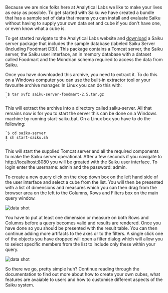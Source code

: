 Because we are nice folks here at Analytical Labs we like to make your lives as easy as possible. To get started with Saiku we have created a bundle that has a sample set of data that means you can install and evaluate Saiku without having to supply your own data set and cube if you don't have one, or even know what a cube is.

To get started navigate to the Analytical Labs website and [download](http://meteorite.bi/saiku/download) a Saiku server package that includes the sample database (labeled Saiku Server (Including Foodmart DB)). This package contains a Tomcat server, the Saiku server, the Saiku user interface, an in memory database with a dataset called Foodmart and the Mondrian schema required to access the data from Saiku.

Once you have downloaded this archive, you need to extract it. To do this on a Windows computer you can use the built-in extractor tool or your favourite archive manager. In Linux you can do this with:


```
`$ tar xvfz saiku-server-foodmart-2.5.tar.gz
`
```
This will extract the archive into a directory called saiku-server. All that remains now is for you to start the server this can be done on a Windows machine by running start-saiku.bat. On a Linux box you have to do the following:


```
`$ cd saiku-server
$ sh start-saiku.sh
`
```
This will start the supplied Tomcat server and all the required components to make the Saiku server operational. After a few seconds if you navigate to [http://localhost:8080](http://localhost:8080) you will be greated with the Saiku user interface. To login enter the username: admin and the password: admin.

To create a new query click on the drop down box on the left hand side of the user interface and select a cube from the list. You will then be presented with a list of dimensions and measures which you can then drag from the browser area on the left to the Columns, Rows and Filters box on the main query window.

![data shot](http://docs.analytical-labs.com/img/shot1.jpg)

You have to put at least one dimension or measure on both Rows and Columns before a query becomes valid and results are rendered. Once you have done so you should be presented with the result table. You can then continue adding more artifacts to the axes or to the filters. A single click one of the objects you have dropped will open a filter dialog which will allow you to select specific members from the list to include only these within your query.

![data shot](http://docs.analytical-labs.com/img/shot3.jpg)

So there we go, pretty simple huh? Continue reading through the documentation to find out more about how to create your own cubes, what features are avaiable to users and how to customise different aspects of the Saiku system.


